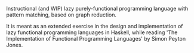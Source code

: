 Instructional (and WIP) lazy purely-functional programming language with pattern
matching, based on graph reduction.

It is meant as an extended exercise in the design and implementation of lazy
functional programming languages in Haskell, while reading 'The Implementation
of Functional Programming Languages' by Simon Peyton Jones.